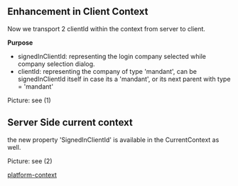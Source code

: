 ## Enhancement in Client Context

Now we transport 2 clientId within the context from server to client.

**Purpose**

- signedInClientId: representing the login company selected while company selection dialog.
- clientId: representing the company of type 'mandant', can be signedInClientId itself in case its a 'mandant', or its next parent with type = 'mandant'

Picture: see (1)

## Server Side current context

the new property 'SignedInClientId' is available in the CurrentContext as well.

Picture: see (2)

[platform-context](http://rib-s-wiki01.rib-software.com/cloud/Attachments/images/platform/context/platform-context.jpg)


